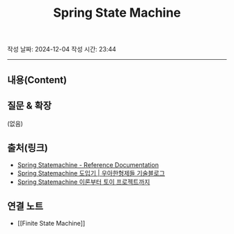 ﻿---
tags:
  - 미완
  - JAVA
  - Spring
  - 객체지향
aliases: 
created: 2024-12-04
title: Spring State Machine
---
작성 날짜: 2024-12-04
작성 시간: 23:44


----
## 내용(Content)



## 질문 & 확장

(없음)

## 출처(링크)

- [Spring Statemachine - Reference Documentation](https://docs.spring.io/spring-statemachine/docs/4.0.0/reference/index.html#statemachine-getting-started)
- [Spring Statemachine 도입기 | 우아한형제들 기술블로그](https://techblog.woowahan.com/19491/)
- [Spring Statemachine 이론부터 토이 프로젝트까지](https://dev.gmarket.com/52)


## 연결 노트

- [[Finite State Machine]]









